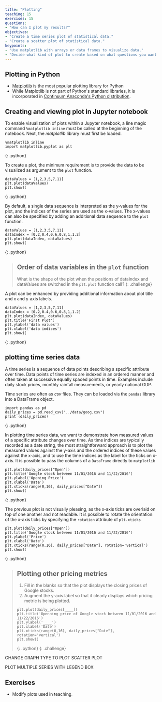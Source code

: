 ```yaml
---
title: "Plotting"
teaching: 15
exercises: 15
questions:
- "How can I plot my results?"
objectives:
- "Create a time series plot of statistical data."
- "Create a scatter plot of statistical data."
keypoints:
- "Use matplotlib with arrays or data frames to visualize data."
- "Decide what kind of plot to create based on what questions you want to answer."
---
```

## Plotting in Python

*   [Matplotlib][matplotlib] is the most popular plotting library for Python
*   While Matplotlib is not part of Python's standard libraries, it is  incorporated in [Continuum Anaconda's Python distribution][anaconda].

## Creating and viewing plot in Jupyter notebook

To enable visualization of plots within a Jupyter notebook, a line magic command `%matplotlib inline` must be called at the beginning of the notebook. Next, the *matplotlib* library must first be loaded.

~~~
%matplotlib inline
import matplotlib.pyplot as plt
~~~
{: .python}

To create a plot, the minimum requirement is to provide the data to be visualized as argument to the `plot` function.

~~~
dataValues = [1,2,3,5,7,11]
plt.plot(dataValues)
plt.show()
~~~
{: .python}

By default, a single data sequence is interpreted as the y-values for the plot, and the indices of the series are used as the x-values. The x-values can also be specified by adding an additional data sequence to the `plot` function.

~~~
dataValues = [1,2,3,5,7,11]
dataIndex = [0.2,0.4,0.6,0.8,1,1.2]
plt.plot(dataIndex, dataValues)
plt.show()
~~~
{: .python}

> ## Order of data variables in the `plot` function
>
> What is the shape of the plot when the positions of dataIndex and dataValues are switched in the `plt.plot` function call?
{: .challenge}

A plot can be enhanced by providing additional information about plot title and x and y-axis labels.

~~~
dataValues = [1,2,3,5,7,11]
dataIndex = [0.2,0.4,0.6,0.8,1,1.2]
plt.plot(dataIndex, dataValues)
plt.title('First Plot')
plt.ylabel('data values')
plt.xlabel('data indices')
plt.show()
~~~
{: .python}

## plotting time series data

A time series is a sequence of data points describing a specific attribute over time. Data points of time series are indexed in an ordered manner and often taken at successive equally spaced points in time. Examples include daily stock prices, monthly rainfall measurements, or yearly national GDP.

Time series are often as *csv* files. They can be loaded via the `pandas` library into a DataFrame object.

~~~
import pandas as pd
daily_prices = pd.read_csv("../data/goog.csv")
print (daily_prices)
~~~
{: .python}

In plotting time series data, we want to demonstrate how measured values of a specific attribute changes over time. As time indices are typically recorded as a date string, the most straightforward approach is to plot the measured values against the y-axis and the ordered indices of these values against the x-axis, and to use the time indices as the label for the ticks on x-axis. It is possible to pass the columns of a `DataFrame` directly to `matplotlib`

~~~
plt.plot(daily_prices["Open"])
plt.title('Google stock between 11/01/2016 and 11/22/2016')
plt.ylabel('Opening Price')
plt.xlabel('Date')
plt.xticks(range(0,16), daily_prices["Date"])
plt.show()
~~~
{: .python}

The previous plot is not visually pleasing, as the x-axis ticks are overlaid on
top of one another and not readable. It is possible to rotate the orientation of the x-axis ticks by specifying the `rotation` attribute of `plt.xticks`

~~~
plt.plot(daily_prices["Open"])
plt.title('Google stock between 11/01/2016 and 11/22/2016')
plt.ylabel('Price')
plt.xlabel('Date')
plt.xticks(range(0,16), daily_prices["Date"], rotation='vertical')
plt.show()
~~~
{: .python}

> ## Plotting other pricing metrics
>
> 1. Fill in the blanks so that the plot displays the closing prices of Google stocks.
> 2. Augment the y-axis label so that it clearly displays which pricing metric is being plotted.
> ~~~
> plt.plot(daily_prices[____])
> plt.title('Openning price of Google stock between 11/01/2016 and 11/22/2016')
> plt.ylabel('____')
> plt.xlabel('Date')
> plt.xticks(range(0,16), daily_prices["Date"], rotation='vertical')
> plt.show()
> ~~~
> {: .python}
{: .challenge}

CHANGE GRAPH TYPE TO PLOT SCATTER PLOT

PLOT MULTIPLE SERIES WITH LEGEND BOX

## Exercises

*   Modify plots used in teaching.

[matplotlib]: http://matplotlib.org/
[anaconda]: https://www.continuum.io/downloads
